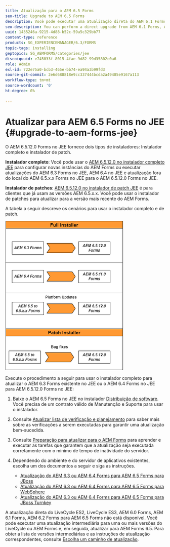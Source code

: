 ```yaml
---
title: Atualização para o AEM 6.5 Forms
seo-title: Upgrade to AEM 6.5 Forms
description: Você pode executar uma atualização direta do AEM 6.1 Forms, AEM 6.2 Forms e LiveCycle ES4 SP1 para AEM 6.3 Forms.
seo-description: You can perform a direct upgrade from AEM 6.1 Forms, AEM 6.2 Forms, and LiveCycle ES4 SP1 to AEM 6.3 Forms.
uuid: 1435246a-9215-4d88-b52c-59a5c329bb77
content-type: reference
products: SG_EXPERIENCEMANAGER/6.3/FORMS
topic-tags: installing
geptopics: SG_AEMFORMS/categories/jee
discoiquuid: e745033f-8015-4fae-9d82-99d35802c0a6
role: Admin
exl-id: 722e75a0-bcb3-465e-bb74-ea94a3b99fd3
source-git-commit: 2e6d688818e9cc337444bcda2a49485e9167a113
workflow-type: tm+mt
source-wordcount: '0'
ht-degree: 0%

---
```


# Atualizar para AEM 6.5 Forms no JEE {#upgrade-to-aem-forms-jee}

O AEM 6.5.12.0 Forms no JEE fornece dois tipos de instaladores: Instalador completo e instalador de patch.

**Instalador completo**: Você pode usar o [AEM 6.5.12.0 no instalador completo JEE](https://experienceleague.adobe.com/docs/experience-manager-release-information/aem-release-updates/forms-updates/aem-forms-releases.html) para configurar novas instâncias do AEM Forms ou executar atualizações do AEM 6.3 Forms no JEE, AEM 6.4 no JEE e atualização fora do local do AEM 6.5.x.x Forms no JEE para o AEM 6.5.12.0 Forms no JEE.

**Instalador de patches**: [AEM 6.5.12.0 no instalador de patch JEE](https://experienceleague.adobe.com/docs/experience-manager-release-information/aem-release-updates/forms-updates/aem-forms-releases.html) é para clientes que já usam as versões AEM 6.5.x.x. Você pode usar o instalador de patches para atualizar para a versão mais recente do AEM Forms.

A tabela a seguir descreve os cenários para usar o instalador completo e de patch.

![](assets/full-and-patch-installer.png)

Execute o procedimento a seguir para usar o instalador completo para atualizar o AEM 6.3 Forms existente no JEE ou o AEM 6.4 Forms no JEE para AEM 6.5.12.0 Forms no JEE:

1. Baixe o AEM 6.5 Forms no JEE no instalador [Distribuição de software](https://experience.adobe.com/#/downloads/content/software-distribution/br/aem.html). Você precisa de um contrato válido de Manutenção e Suporte para usar o instalador.
1. Consulte [Atualizar lista de verificação e planejamento](https://www.adobe.com/go/learn_aemforms_upgrade_checklist_65) para saber mais sobre as verificações a serem executadas para garantir uma atualização bem-sucedida.
1. Consulte [Preparação para atualizar para o AEM Forms](https://www.adobe.com/go/learn_aemforms_prepareupgrade_65) para aprender e executar as tarefas que garantem que a atualização seja executada corretamente com o mínimo de tempo de inatividade do servidor.
1. Dependendo do ambiente e do servidor de aplicativos existentes, escolha um dos documentos a seguir e siga as instruções.

   * [Atualização do AEM 6.3 ou AEM 6.4 Forms para AEM 6.5 Forms para JBoss](http://www.adobe.com/go/learn_aemforms_upgradeJBoss_65)
   * [Atualização do AEM 6.3 ou AEM 6.4 Forms para AEM 6.5 Forms para WebSphere](http://www.adobe.com/go/learn_aemforms_upgradeWebSphere_65)
   * [Atualização do AEM 6.3 ou AEM 6.4 Forms para AEM 6.5 Forms para JBoss Turnkey](http://www.adobe.com/go/learn_aemforms_upgradeTurnkey_65)

A atualização direta do LiveCycle ES2, LiveCycle ES3, AEM 6.0 Forms, AEM 6.1 Forms, AEM 6.2 Forms para AEM 6.5 Forms não está disponível. Você pode executar uma atualização intermediária para uma ou mais versões do LiveCycle ou AEM Forms e, em seguida, atualizar para AEM Forms 6.5. Para obter a lista de versões intermediárias e as instruções de atualização correspondentes, consulte [Escolha um caminho de atualização](upgrade.md).
